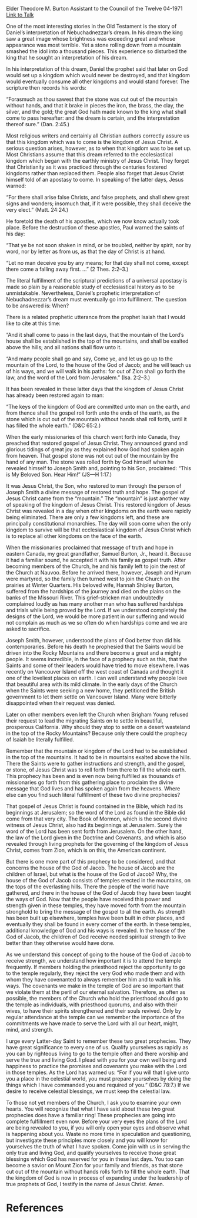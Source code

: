 Elder Theodore M. Burton
Assistant to the Council of the Twelve
04-1971
[Link to Talk](https://www.churchofjesuschrist.org/study/general-conference/1971/04/kingdom-of-god?lang=eng)

One of the most interesting stories in the Old Testament is the story of Daniel’s interpretation of Nebuchadnezzar’s dream. In his dream the king saw a great image whose brightness was exceeding great and whose appearance was most terrible. Yet a stone rolling down from a mountain smashed the idol into a thousand pieces. This experience so disturbed the king that he sought an interpretation of his dream.

In his interpretation of this dream, Daniel the prophet said that later on God would set up a kingdom which would never be destroyed, and that kingdom would eventually consume all other kingdoms and would stand forever. The scripture then records his words:

“Forasmuch as thou sawest that the stone was cut out of the mountain without hands, and that it brake in pieces the iron, the brass, the clay, the silver, and the gold; the great God hath made known to the king what shall come to pass hereafter: and the dream is certain, and the interpretation thereof sure.” (Dan. 2:45.)

Most religious writers and certainly all Christian authors correctly assure us that this kingdom which was to come is the kingdom of Jesus Christ. A serious question arises, however, as to when that kingdom was to be set up. Most Christians assume that this dream referred to the ecclesiastical kingdom which began with the earthly ministry of Jesus Christ. They forget that Christianity as it was practiced through the centuries fostered kingdoms rather than replaced them. People also forget that Jesus Christ himself told of an apostasy to come. In speaking of the latter days, Jesus warned:

“For there shall arise false Christs, and false prophets, and shall shew great signs and wonders; insomuch that, if it were possible, they shall deceive the very elect.” (Matt. 24:24.)

He foretold the death of his apostles, which we now know actually took place. Before the destruction of these apostles, Paul warned the saints of his day:

“That ye be not soon shaken in mind, or be troubled, neither by spirit, nor by word, nor by letter as from us, as that the day of Christ is at hand.

“Let no man deceive you by any means; for that day shall not come, except there come a falling away first. …” (2 Thes. 2:2–3.)

The literal fulfillment of the scriptural predictions of a universal apostasy is made so plain by a reasonable study of ecclesiastical history as to be unmistakable. Nevertheless, Daniel’s prophetic interpretation of Nebuchadnezzar’s dream must eventually go into fulfillment. The question to be answered is: When?

There is a related prophetic utterance from the prophet Isaiah that I would like to cite at this time:

“And it shall come to pass in the last days, that the mountain of the Lord’s house shall be established in the top of the mountains, and shall be exalted above the hills; and all nations shall flow unto it.

“And many people shall go and say, Come ye, and let us go up to the mountain of the Lord, to the house of the God of Jacob; and he will teach us of his ways, and we will walk in his paths: for out of Zion shall go forth the law, and the word of the Lord from Jerusalem.” (Isa. 2:2–3.)

It has been revealed in these latter days that the kingdom of Jesus Christ has already been restored again to man:

“The keys of the kingdom of God are committed unto man on the earth, and from thence shall the gospel roll forth unto the ends of the earth, as the stone which is cut out of the mountain without hands shall roll forth, until it has filled the whole earth.” (D&C 65:2.)

When the early missionaries of this church went forth into Canada, they preached that restored gospel of Jesus Christ. They announced grand and glorious tidings of great joy as they explained how God had spoken again from heaven. That gospel stone was not cut out of the mountain by the hand of any man. The stone was rolled forth by God himself when he revealed himself to Joseph Smith and, pointing to his Son, proclaimed: “This is My Beloved Son. Hear Him!” (JS—H 1:17.)

It was Jesus Christ, the Son, who restored to man through the person of Joseph Smith a divine message of restored truth and hope. The gospel of Jesus Christ came from the “mountain.” The “mountain” is just another way of speaking of the kingdom of Jesus Christ. This restored kingdom of Jesus Christ was revealed in a day when other kingdoms on the earth were rapidly being eliminated. There are only a few kingdoms left, and these are principally constitutional monarchies. The day will soon come when the only kingdom to survive will be that ecclesiastical kingdom of Jesus Christ which is to replace all other kingdoms on the face of the earth.

When the missionaries proclaimed that message of truth and hope in eastern Canada, my great grandfather, Samuel Burton, Jr., heard it. Because it had a familiar sound, he accepted it with his family as gospel truth. After becoming members of the Church, he and his family left to join the rest of the Church at Nauvoo. Before he arrived there, however, Joseph and Hyrum were martyred, so the family then turned west to join the Church on the prairies at Winter Quarters. His beloved wife, Hannah Shipley Burton, suffered from the hardships of the journey and died on the plains on the banks of the Missouri River. This grief-stricken man undoubtedly complained loudly as has many another man who has suffered hardships and trials while being proved by the Lord. If we understood completely the designs of the Lord, we would be more patient in our suffering and would not complain as much as we so often do when hardships come and we are asked to sacrifice.

Joseph Smith, however, understood the plans of God better than did his contemporaries. Before his death he prophesied that the Saints would be driven into the Rocky Mountains and there become a great and a mighty people. It seems incredible, in the face of a prophecy such as this, that the Saints and some of their leaders would have tried to move elsewhere. I was recently on Vancouver Island off the west coast of Canada and thought it one of the loveliest places on earth. I can well understand why people love that beautiful area with its mild climate. In the early days of the Church when the Saints were seeking a new home, they petitioned the British government to let them settle on Vancouver Island. Many were bitterly disappointed when their request was denied.

Later on other members even left the Church when Brigham Young refused their request to lead the migrating Saints on to settle in beautiful, prosperous California. Why should they stop to settle on a desert wasteland in the top of the Rocky Mountains? Because only there could the prophecy of Isaiah be literally fulfilled.

Remember that the mountain or kingdom of the Lord had to be established in the top of the mountains. It had to be in mountains exalted above the hills. There the Saints were to gather instructions and strength, and the gospel, or stone, of Jesus Christ was to roll forth from there to fill the whole earth. This prophecy has been and is even now being fulfilled as thousands of missionaries go forth from this gathering place to proclaim the divine message that God lives and has spoken again from the heavens. Where else can you find such literal fulfillment of these two divine prophecies?

That gospel of Jesus Christ is found contained in the Bible, which had its beginnings at Jerusalem; so the word of the Lord as found in the Bible did come from that very city. The Book of Mormon, which is the second divine witness of Jesus Christ, also had its beginnings at Jerusalem. Surely the word of the Lord has been sent forth from Jerusalem. On the other hand, the law of the Lord given in the Doctrine and Covenants, and which is also revealed through living prophets for the governing of the kingdom of Jesus Christ, comes from Zion, which is on this, the American continent.

But there is one more part of this prophecy to be considered, and that concerns the house of the God of Jacob. The house of Jacob are the children of Israel, but what is the house of the God of Jacob? Why, the house of the God of Jacob consists of temples erected in the mountains, on the tops of the everlasting hills. There the people of the world have gathered, and there in the house of the God of Jacob they have been taught the ways of God. Now that the people have received this power and strength given in these temples, they have moved forth from the mountain stronghold to bring the message of the gospel to all the earth. As strength has been built up elsewhere, temples have been built in other places, and eventually they shall be found in every corner of the earth. In these temples, additional knowledge of God and his ways is revealed. In the house of the God of Jacob, the children of God receive needed spiritual strength to live better than they otherwise would have done.

As we understand this concept of going to the house of the God of Jacob to receive strength, we understand how important it is to attend the temple frequently. If members holding the priesthood reject the opportunity to go to the temple regularly, they reject the very God who made them and with whom they have covenanted to always remember him and to walk in his ways. The covenants we make in the temple of God are so important that we violate them at the peril of our eternal salvation. Therefore, as often as possible, the members of the Church who hold the priesthood should go to the temple as individuals, with priesthood quorums, and also with their wives, to have their spirits strengthened and their souls revived. Only by regular attendance at the temple can we remember the importance of the commitments we have made to serve the Lord with all our heart, might, mind, and strength.

I urge every Latter-day Saint to remember these two great prophecies. They have great significance to every one of us. Qualify yourselves as rapidly as you can by righteous living to go to the temple often and there worship and serve the true and living God. I plead with you for your own well being and happiness to practice the promises and covenants you make with the Lord in those temples. As the Lord has warned us: “For if you will that I give unto you a place in the celestial world, you must prepare yourselves by doing the things which I have commanded you and required of you.” (D&C 78:7.) If we desire to receive celestial blessings, we must keep the celestial law.

To those not yet members of the Church, I ask you to examine your own hearts. You will recognize that what I have said about these two great prophecies does have a familiar ring! These prophecies are going into complete fulfillment even now. Before your very eyes the plans of the Lord are being revealed to you, if you will only open your eyes and observe what is happening about you. Waste no more time in speculation and questioning, but investigate these principles more closely and you will know for yourselves the truth of what I have spoken. Come join with us in serving the only true and living God, and qualify yourselves to receive those great blessings which God has reserved for you in these last days. You too can become a savior on Mount Zion for your family and friends, as that stone cut out of the mountain without hands rolls forth to fill the whole earth. That the kingdom of God is now in process of expanding under the leadership of true prophets of God, I testify in the name of Jesus Christ. Amen.

# References
